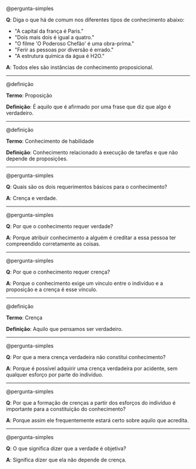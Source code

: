 @pergunta-simples

**Q**: Diga o que há de comum nos diferentes tipos de conhecimento abaixo:

- "A capital da frança é Paris."
- "Dois mais dois é igual a quatro."
- "O filme 'O Poderoso Chefão' é uma obra-prima."
- "Ferir as pessoas por diversão é errado."
- "A estrutura química da água é H2O."

**A**: Todos eles são instâncias de conhecimento proposicional.

---
@definição

**Termo**: Proposição

**Definição**: É aquilo que é afirmado por uma frase que diz que algo é verdadeiro.

---
@definição

**Termo**: Conhecimento de habilidade

**Definição**: Conhecimento relacionado à execução de tarefas e que não depende de proposições.

---
@pergunta-simples

**Q**: Quais são os dois requerimentos básicos para o conhecimento?

**A**: Crença e verdade.

---
@pergunta-simples

**Q**: Por que o conhecimento requer verdade?

**A**: Porque atribuir conhecimento a alguém é creditar a essa pessoa ter compreendido corretamente as coisas.

---
@pergunta-simples

**Q**: Por que o conhecimento requer crença?

**A**: Porque o conhecimento exige um vínculo entre o indivíduo e a proposição e a crença é esse vínculo.

---
@definição

**Termo**: Crença

**Definição**: Aquilo que pensamos ser verdadeiro.

---
@pergunta-simples

**Q**: Por que a mera crença verdadeira não constitui conhecimento?

**A**: Porque é possível adquirir uma crença verdadeira por acidente, sem qualquer esforço por parte do indivíduo.

---
@pergunta-simples

**Q**: Por que a formação de crenças a partir dos esforços do indivíduo é importante para a constituição do conhecimento?

**A**: Porque assim ele frequentemente estará certo sobre aquilo que acredita.

---
@pergunta-simples

**Q**: O que significa dizer que a verdade é objetiva?

**A**: Significa dizer que ela não depende de crença.
